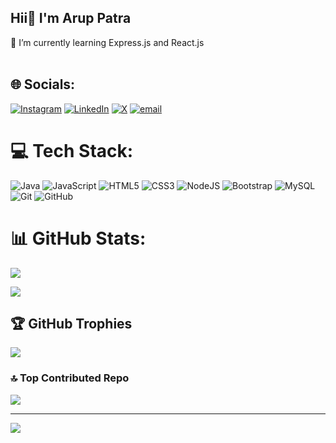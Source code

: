 ## Hii👋 I'm Arup Patra

🌱 I’m currently learning Express.js and React.js<br><br>


## 🌐 Socials:
[![Instagram](https://img.shields.io/badge/Instagram-%23E4405F.svg?logo=Instagram&logoColor=white)](https://instagram.com/arup.patra04) [![LinkedIn](https://img.shields.io/badge/LinkedIn-%230077B5.svg?logo=linkedin&logoColor=white)](https://linkedin.com/in/aruppatra) [![X](https://img.shields.io/badge/X-black.svg?logo=X&logoColor=white)](https://x.com/arup_patra04) [![email](https://img.shields.io/badge/Email-D14836?logo=gmail&logoColor=white)](mailto:aruppatra.w04@gmail.com) 

# 💻 Tech Stack:
![Java](https://img.shields.io/badge/java-%23ED8B00.svg?style=for-the-badge&logo=openjdk&logoColor=white) ![JavaScript](https://img.shields.io/badge/javascript-%23323330.svg?style=for-the-badge&logo=javascript&logoColor=%23F7DF1E) ![HTML5](https://img.shields.io/badge/html5-%23E34F26.svg?style=for-the-badge&logo=html5&logoColor=white) ![CSS3](https://img.shields.io/badge/css3-%231572B6.svg?style=for-the-badge&logo=css3&logoColor=white) ![NodeJS](https://img.shields.io/badge/node.js-6DA55F?style=for-the-badge&logo=node.js&logoColor=white) ![Bootstrap](https://img.shields.io/badge/bootstrap-%238511FA.svg?style=for-the-badge&logo=bootstrap&logoColor=white) ![MySQL](https://img.shields.io/badge/mysql-4479A1.svg?style=for-the-badge&logo=mysql&logoColor=white) ![Git](https://img.shields.io/badge/git-%23F05033.svg?style=for-the-badge&logo=git&logoColor=white) ![GitHub](https://img.shields.io/badge/github-%23121011.svg?style=for-the-badge&logo=github&logoColor=white)
# 📊 GitHub Stats:
![](https://github-readme-stats.vercel.app/api?username=aruppatra04&theme=dark&hide_border=false&include_all_commits=false&count_private=false)<br/>
<!--![](https://github-readme-streak-stats.herokuapp.com/?user=aruppatra04&theme=dark&hide_border=false)<br/> -->
![](https://github-readme-stats.vercel.app/api/top-langs/?username=aruppatra04&theme=dark&hide_border=false&include_all_commits=false&count_private=false&layout=compact)

## 🏆 GitHub Trophies
![](https://github-profile-trophy.vercel.app/?username=aruppatra04&theme=radical&no-frame=true&no-bg=false&margin-w=4)

### 🔝 Top Contributed Repo
![](https://github-contributor-stats.vercel.app/api?username=aruppatra04&limit=5&theme=dark&combine_all_yearly_contributions=true)

---
[![](https://visitcount.itsvg.in/api?id=aruppatra04&icon=0&color=0)](https://visitcount.itsvg.in)


